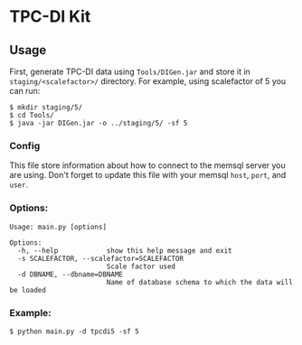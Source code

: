 
# TPC-DI Kit

## Usage
First, generate TPC-DI data using `Tools/DIGen.jar` and store it in `staging/<scalefactor>/` directory. For example, using scalefactor of 5 you can run:

    $ mkdir staging/5/
    $ cd Tools/
    $ java -jar DIGen.jar -o ../staging/5/ -sf 5

### Config
This file store information about how to connect to the memsql server you are using. Don't forget to update this file with your memsql `host`, `port`, and `user`.

### Options:

    Usage: main.py [options]
    
    Options:
      -h, --help            show this help message and exit
      -s SCALEFACTOR, --scalefactor=SCALEFACTOR
                            Scale factor used
      -d DBNAME, --dbname=DBNAME
                            Name of database schema to which the data will be loaded

### Example:

    $ python main.py -d tpcdi5 -sf 5

